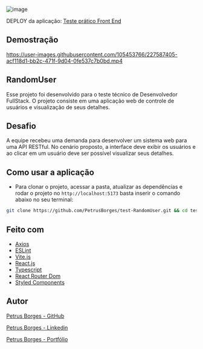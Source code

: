 ![image](https://user-images.githubusercontent.com/105453766/227587895-a5920b06-54f6-4f1b-a121-8e0f8decdb5a.png)

DEPLOY da aplicação: [Teste prático Front End](https://test-front-end-daily-blog.netlify.app)

## Demostração
https://user-images.githubusercontent.com/105453766/227587405-acf118d1-bb2c-471f-9d04-0fe537c7b0bd.mp4

## RandomUser

Esse projeto foi desenvolvido para o teste técnico de Desenvolvedor FullStack. O projeto consiste em uma aplicação web de controle de usuários e visualização de seus detalhes.

## Desafio

A equipe recebeu uma demanda para desenvolver um sistema web para uma API RESTful. No cenário proposto, a interface deve exibir os usuários e ao clicar em um usuário deve ser possível visualizar seus detalhes.

## Como usar a aplicação

- Para clonar o projeto, acessar a pasta, atualizar as dependências e rodar o projeto no `http://localhost:5173` basta inserir o comando abaixo no seu terminal:

```sh
git clone https://github.com/PetrusBorges/test-RandomUser.git && cd test-RandomUser && yarn && yarn dev
```

## Feito com

- [Axios](https://axios-http.com/)
- [ESLint](https://eslint.org/)
- [Vite.js](https://vitejs.dev/)
- [React.js](https://reactjs.org/)
- [Typescript](https://www.typescriptlang.org/)
- [React Router Dom](https://reactrouter.com/en/main)
- [Styled Components](https://styled-components.com/)

## Autor

[Petrus Borges - GitHub](https://github.com/PetrusBorges)

[Petrus Borges - Linkedin](https://www.linkedin.com/in/petrusborgesmachado/)

[Petrus Borges - Portfólio](https://petrusborgesportfolio.netlify.app)
